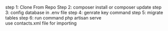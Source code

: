 step 1:
Clone From Repo
Step 2:
composer install or composer update
step 3:
config database in .env file
step 4:
genrate key command
step 5:
migrate tables
step 6:
run command php artisan serve
<br>
use contacts.xml file for importing 
